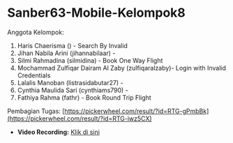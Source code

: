 # Sanber63-Mobile-Kelompok8

Anggota Kelompok:
1. Haris Chaerisma () - Search By Invalid
2. Jihan Nabila Arini (jihannabilaar) - 
3. Silmi Rahmadina (silmidina) - Book One Way Flight
4. Mochammad Zulfiqar Dairam Al Zaby (zulfiqaralzaby)- Login with Invalid Credentials
5. Lalalis Manoban (listrasidabutar27) - 
6. Cynthia Maulida Sari (cynthiams790) -
7. Fathiya Rahma (fathr) - Book Round Trip Flight

Pembagian Tugas: [https://pickerwheel.com/result/?id=RTG-gPmbBk](https://pickerwheel.com/result/?id=RTG-iwz5CX)
- **Video Recording:** [Klik di sini](https://drive.google.com/drive/folders/1GRUdsmCKl76Ko7FTeatNeiQb4ndg8Qkb)